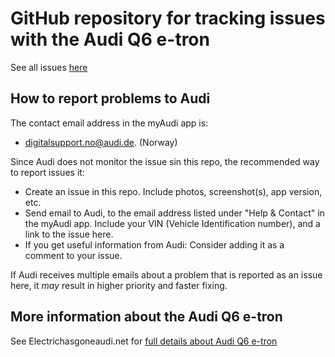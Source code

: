 # GitHub repository for tracking issues with the Audi Q6 e-tron

See all issues [here](https://github.com/electrichasgoneaudi/q6-e-tron/issues)

## How to report problems to Audi

The contact email address in the myAudi app is: 
- digitalsupport.no@audi.de. (Norway)

Since Audi does not monitor the issue sin this repo, the recommended way to report issues it:
- Create an issue in this repo. Include photos, screenshot(s), app version, etc.
- Send email to Audi, to the email address listed under "Help & Contact" in the myAudi app.
  Include your VIN (Vehicle Identification number), and a link to the issue here.
- If you get useful information from Audi: Consider adding it as a comment to your issue.

If Audi receives multiple emails about a problem that is reported as an issue here,
it _may_ result in higher priority and faster fixing.

## More information about the Audi Q6 e-tron

See Electrichasgoneaudi.net for [full details about Audi Q6 e-tron](https://electrichasgoneaudi.net/models/q6-e-tron/)
